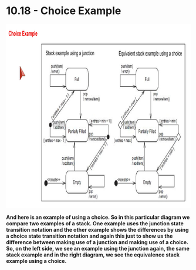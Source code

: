 # 10.18 - Choice Example

<img src="/images/10_18_01.jpg" width="800" height="500">

**And here is an example of using a choice. So in this particular diagram we compare two examples of a stack. One example uses the junction state transition notation and the other example shows the differences by using a choice state transition notation and again this just to show us the difference between making use of a junction and making use of a choice. So, on the left side, we see an example using the junction again, the same stack example and in the right diagram, we see the equivalence stack example using a choice.**